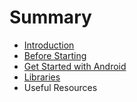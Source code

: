 # Summary

* [Introduction](README.md)
* [Before Starting](chapter1.md)
* [Get Started with Android](get_started_with_android.md)
* [Libraries](libraries.md)
* Useful Resources

